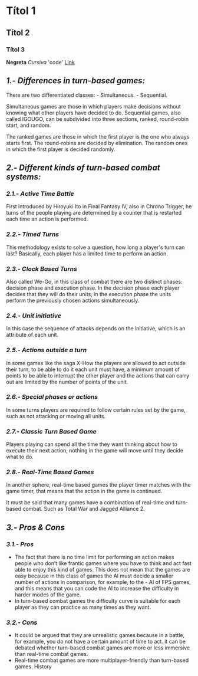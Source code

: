 # Títol 1
## Títol 2
### Títol 3
**Negreta** _Cursiva_ 'code'
[Link](https://google.com)

## _1.- Differences in turn-based games:_
  There are two differentiated classes:
     - Simultaneous.
     - Sequential.

  Simultaneous games are those in which players make decisions without knowing what other players have decided to do.
  Sequential games, also called IGOUGO, can be subdivided into three sections, ranked, round-robin start, and random.

  The ranked games are those in which the first player is the one who always starts first.
  The round-robins are decided by elimination.
  The random ones in which the first player is decided randomly.

## _2.- Different kinds of turn-based combat systems:_

 ### _2.1.- Active Time Battle_
   First introduced by Hiroyuki Ito in Final Fantasy IV, also in Chrono Trigger, he turns of the people playing are determined by
   a counter that is restarted each time an action is performed.

### _2.2.- Timed Turns_
   This methodology exists to solve a question, how long a player's turn can last? Basically, each player has a limited time to perform
   an action.

 ### _2.3.- Clock Based Turns_
   Also called We-Go, in this class of combat there are two distinct phases: decision phase and execution phase. In the decision phase each
   player decides that they will do their units, in the execution phase the units perform the previously chosen actions simultaneously.

 ### _2.4.- Unit initiative_
   In this case the sequence of attacks depends on the initiative, which is an attribute of each unit.

 ### _2.5.- Actions outside a turn_
   In some games like the saga X-How the players are allowed to act outside their turn, to be able to do it each unit must have, a minimum
   amount of points to be able to interrupt the other player and the actions that can carry out are limited by the number of points of the
   unit.

 ### _2.6.- Special phases or actions_
   In some turns players are required to follow certain rules set by the game, such as not attacking or moving all units.

 ### _2.7.- Classic Turn Based Game_
   Players playing can spend all the time they want thinking about how to execute their next action, nothing in the game will move until
   they decide what to do.

 ### _2.8.- Real-Time Based Games_
   In another sphere, real-time based games the player timer matches with the game timer, that means that the action in the game is
   continued.

   It must be said that many games have a combination of real-time and turn-based combat. Such as Total War and Jagged Alliance 2.

## _3.- Pros & Cons_

### _3.1.- Pros_
- The fact that there is no time limit for performing an action makes people who don’t like frantic games where you have to think and act fast able to enjoy this kind of games. This does not mean that the games are easy because in this class of games the AI must decide a smaller number of actions in comparison, for example, to the - AI of FPS games, and this means that you can code the AI to increase the difficulty in harder modes of the game.
- In turn-based combat games the difficulty curve is suitable for each player as they can practice as many times as they want.

### _3.2.- Cons_
- It could be argued that they are unrealistic games because in a battle, for example, you do not have a certain amount of time to act.
  it can be debated whether turn-based combat games are more or less immersive than real-time combat games.
- Real-time combat games are more multiplayer-friendly than turn-based games.
History
